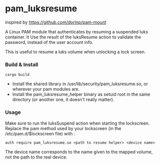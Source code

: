 pam_luksresume
=========
inspired by https://github.com/dorinp/pam-mount

A Linux PAM module that authenticates by resuming a suspended luks container.
It Use the result of the luksResume action to validate the password, instead of
the user account info.

This is useful to resume a luks volume when unlocking a lock screen.

### Build & Install

```
cargo build
```

- Install the shared library in /usr/lib/security/pam_luksresume.so,
or wherever your pam modules are.
- Install the pam_luksresume_helper binary as setuid root in the same directory
(or another one, it doesn't really matter).

### Usage
Make sure to run the luksSuspend action when starting the lockscreen.
Replace the pam method used by your lockscreen (in the /etc/pam.d/$lockscreen file) with :

```
auth require pam_luksresume.so <path to resume helper> <device name>
```

The device name corresponds to the name given to the mapped volume, not
the path to the real device.
